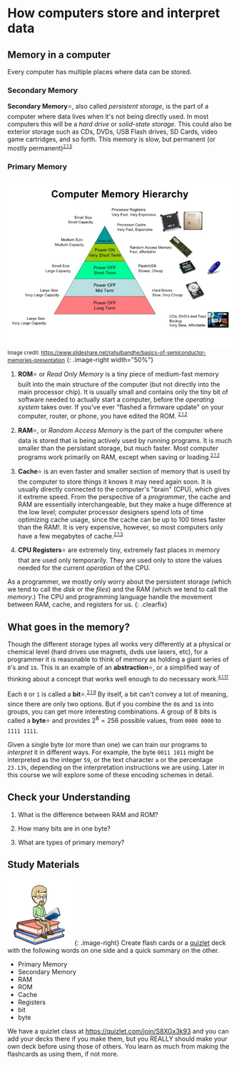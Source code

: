 # How computers store and interpret data

## Memory in a computer

Every computer has multiple places where data can be stored. 

### Secondary Memory

**Secondary Memory**:star:, also called *persistent storage*, is the part of a computer where data lives when it's not being directly used. In most computers this will be a *hard drive* or *solid-state storage.* This could also be exterior storage such as CDs, DVDs, USB Flash drives, SD Cards, video game cartridges, and so forth. This memory is slow, but permanent (or mostly permanent)<sup><small>[2.1.5](../unit0_resources/syllabus.md#215)</small></sup>
   
### Primary Memory

![The hierarchy of memory](media/02/memory_heirarchy.jpg)  
<small>Image credit: https://www.slideshare.net/rahulbandhe/basics-of-semiconductor-memories-presentation</small>
{: .image-right width="50%"}

1. **ROM**:star: or *Read Only Memory* is a tiny piece of medium-fast memory built into the main structure of the computer (but not directly into the main processor chip). It is usually small and contains only the tiny bit of software needed to actually start a computer, before the *operating system* takes over. If you've ever "flashed a firmware update" on your computer, router, or phone, you have edited the ROM. <sup><small>[2.1.2](../unit0_resources/syllabus.md#212)</small></sup>
   
2. **RAM**:star:, or *Random Access Memory* is the part of the computer where data is stored that is being actively used by running programs. It is much smaller than the persistant storage, but much faster. Most computer programs work primarily on RAM, except when saving or loading.<sup><small>[2.1.2](../unit0_resources/syllabus.md#212)</small></sup>
   
3. **Cache**:star: is an even faster and smaller section of memory that is used by the computer to store things it knows it may need again soon. It is usually directly connected to the computer's "brain" (CPU), which gives it extreme speed. From the perspective of a *programmer*, the cache and RAM are essentially interchangeable, but they make a huge difference at the low level; computer processor designers spend lots of time optimizing cache usage, since the cache can be up to 100 times faster than the RAM!. It is very expensive, however, so most computers only have a few megabytes of cache.<sup><small>[2.1.3](../unit0_resources/syllabus.md#213)</small></sup>
   
4. **CPU Registers**:star: are extremely tiny, extremely fast places in memory that are used only temporarily. They are used only to store the values needed for the current *operation* of the CPU.
   
As a programmer, we mostly only worry about the persistent storage (which we tend to call the *disk* or the *files*) and the RAM (which we tend to call the *memory*.) The CPU and programming language handle the movement between RAM, cache, and registers for us.
{: .clearfix}




## What goes in the memory?

Though the different storage types all works very differently at a physical or chemical level (hard drives use magnets, dvds use lasers, etc), for a programmer it is reasonable to think of memory as holding a giant series of `0`'s and `1`s. This is an example of an **abstraction**:star:, or a simplified way of thinking about a concept that works well enough to do necessary work.<sup><small>[4.1.17](../unit0_resources/syllabus.md#4117)</small></sup>

Each `0` or `1` is called a **bit**:star:.<sup><small>[2.1.9](../unit0_resources/syllabus.md#219)</small></sup> By itself, a bit can't convey a lot of meaning, since there are only two options. But if you combine the `0`s and `1`s into groups, you can get more interesting combinations. A group of 8 bits is called a **byte**:star: and provides $2^8=256$ possible values, from `0000 0000` to `1111 1111`. 

Given a single byte (or more than one) we can train our programs to *interpret* it in different ways. For example, the byte `0011 1011` might be interpreted as the integer `59`, or the text character `a` or the percentage `23.13%`, depending on the interpretation instructions we are using. Later in this course we will explore some of these encoding schemes in detail.

## Check your Understanding

1. What is the difference between RAM and ROM?
   
2. How many bits are in one byte?
   
3. What are types of primary memory?

## Study Materials

![Bitmoji Books](media/00/bitmoji_books.png){: .image-right}
Create flash cards or a [quizlet](http://quizlet.com) deck with the following words on one side and a quick summary on the other.
* Primary Memory
* Secondary Memory
* RAM
* ROM
* Cache
* Registers
* bit
* byte

We have a quizlet class at <https://quizlet.com/join/S8XGx3k93> and you can add your decks there if you make them, but you REALLY should make your own deck before using those of others. You learn as much from making the flashcards as using them, if not more.